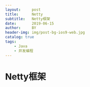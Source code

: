 ```yaml
---
layout:     post
title:      Netty
subtitle:   Netty框架
date:       2019-06-15
author:     BY
header-img: img/post-bg-ios9-web.jpg
catalog: true
tags:
    - Java
    - 并发编程
---  
```


# Netty框架


